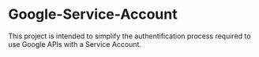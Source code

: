 # Google-Service-Account
This project is intended to simplify the authentification process required to use Google APIs with a Service Account.
